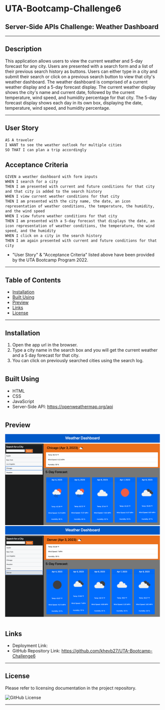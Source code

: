 # UTA-Bootcamp-Challenge6
## Server-Side APIs Challenge: Weather Dashboard
----------------------------------------------------------------------
## Description

This application allows users to view the current weather and 5-day forecast for any city. Users are presented with a search form and a list of their previous search history as buttons. Users can either type in a city and submit their search or click on a previous search button to view that city's weather dashboard. The weather dashboard is comprised of a current weather display and a 5-day forecast display. The current weather display shows the city's name and current date, followed by the current temperature, wind speed, and humidity percentage for that city. The 5-day forecast display shows each day in its own box, displaying the date, temperature, wind speed, and humidity percentage.

----------------------------------------------------------------------

## User Story

```
AS A traveler
I WANT to see the weather outlook for multiple cities
SO THAT I can plan a trip accordingly
```

## Acceptance Criteria

```
GIVEN a weather dashboard with form inputs
WHEN I search for a city
THEN I am presented with current and future conditions for that city and that city is added to the search history
WHEN I view current weather conditions for that city
THEN I am presented with the city name, the date, an icon representation of weather conditions, the temperature, the humidity, and the wind speed
WHEN I view future weather conditions for that city
THEN I am presented with a 5-day forecast that displays the date, an icon representation of weather conditions, the temperature, the wind speed, and the humidity
WHEN I click on a city in the search history
THEN I am again presented with current and future conditions for that city
```
* "User Story" & "Acceptance Criteria" listed above have been provided by the UTA Bootcamp Program 2022.
----------------------------------------------------------------------

## Table of Contents

- [Installation](#installation)
- [Built Using](#built-using)
- [Preview](#preview)
- [Links](#links)
- [License](#license)

----------------------------------------------------------------------

## Installation

1. Open the app url in the browser.
2. Type a city name in the search box and you will get the current weather and a 5 day forecast for that city. 
3. You can click on previously searched cities using the search log.

#

## Built Using

- HTML
- CSS
- JavaScript
- Server-Side API: https://openweathermap.org/api

#

## Preview

<img src= "assets/images/C6 Screenshot 1.png"/>
<img src= "assets/images/C6 Screenshot 2.png"/>

#

## Links

- Deployment Link:
- GitHub Repository Link: https://github.com/khevb27/UTA-Bootcamp-Challenge6 

----------------------------------------------------------------------
## License

Please refer to licensing documentation in the project repository.

<img src="https://img.shields.io/badge/license-MIT License-blue.svg" alt="GitHub License">

----------------------------------------------------------------------